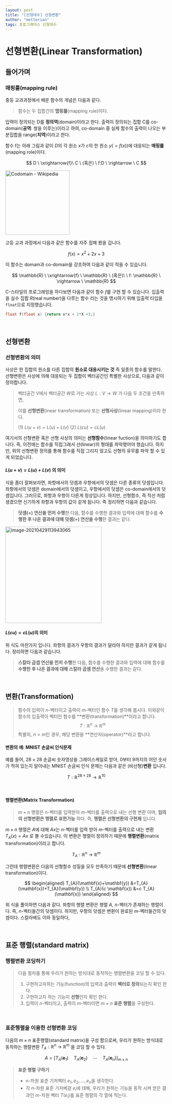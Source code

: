 ```yaml
---
layout: post
title: "[선형대수] 선형변환"
author: "metterian"
tags: 프로그래머스 선형대수
---
```

# 선형변환(Linear Transformation)

## 들어가며

### 매핑룰(mapping rule)

중등 교과과정에서 배운 함수의 개념은 다음과 같다.

> 함수는 두 집합간의 **맵핑룰**(mapping rule)이다.

입력이 정의되는 D를 **정의역**(domain)이라고 한다. 출력이 정의되는 집합 C를 co-domain(**공역**: 쌍을 이루는)이라고 하여, co-domain 중 실제 함수의 출력이 나오는 부분집합을 range(**치역**)이라고 한다.

함수 f는 아래 그림과 같이 $D$의 각 원소 $x$가 $c$의 한 원소 $y(=f(x))$에 대응되는 **매핑룰**(mapping role)이다.



$$
D \ \xrightarrow{f}\  C \ (혹은) \ f:D \ \rightarrow \ C
$$



<img src="https://tva1.sinaimg.cn/large/008i3skNgy1gq0em5hdsxj30xc0p076i.jpg" alt="Codomain - Wikipedia" width="200"  />

[^출처]: 위키피디아

고등 교과 과정에서 다음과 같은 함수를 자주 접해 봤을 겁니다.



$$
f(x)=x^{2}+2 x+3
$$



이 함수는 domain과 co-domain을 강조하여 다음과 같이 적을 수 있습니다.



$$
\mathbb{R} \ \xrightarrow{f} \ \mathbb{R} \ (혹은)\ \  f: \mathbb{R} \ \rightarrow \ \mathbb{R}
$$



C-스타일의 프로그래밍을 하다보면 다음과 같이 함수 $f$를 구현 할 수 있습니다. 입출력을 실수 집합 $R$(real number)을 다루는 함수 라는 것을 명시하기 위해 입출력 타입을 `float`으로 지정했습니다.

```c
float f(float x) {return x*x + 2*X +3;}
```



<br>

## 선형변환

### 선형변환의 의미

사상은 한 집합의 원소를 다른 집합의 **원소로 대응시키는 것** 즉 일종의 함수를 말한다. 선형변환은 사상에 의해 대응되는 두 집합이 벡터공간인 특별한 사상으로, 다음과 같이 정의합니다.

> 벡터공간 $V$에서 벡터공간 $W$로 가는 사상 $L : V \rightarrow W$ 가 다음 두 조건을 만족하면,
>
> 이를 **선형변환**(inear transformation) 또는 **선형사상**(linear mapping)이라 한다.
>
> (1) $L(u+v)=L(u)+L(v)$
> (2) $L(c u)=c L(u)$

여기서의 선형변환 혹은 선형 사상의 의미는 **선형함수**(linear fuction)을 의미하기도 합니다. 즉, 이전에는 함수를 직접그래서 선(linear)의 형태를 파악했어야 했습니다. 하지만, 위의 선형변환 정의를 통해 함수를 직접 그리지 않고도 선형의 유무를 파악 할 수 있게 되었습니다.






#### $L(u+v)=L(u)+L(v)$ 의 의미

식을 좀더 잘펴보자면, 좌항에서의 덧셈과 우항에서의 덧셈은 다른 종류의 덧셈입니다. 좌항에서의 덧셈은 domain에서의 덧셈이고, 우항에서의 덧셈은 co-domain에서의 덧셈입니다. 그러므로, 좌항과 우항이 다른게 정상입니다. 하지만, 선형함수, 즉 직선 처럼 생겼으면 신기하게 좌항과 우항의 값이 같게 됩니다. 즉 정리하면 다음과 같습니다.

> **덧셈(+) 연산을 먼저 수행**한 다음, 함수를 수행한 결과와 입력에 대해 함수를 **수행한 후 나온 결과에 대해 덧셈(+) 연산을 수행**한 결과는 같다.

<img src="https://tva1.sinaimg.cn/large/008i3skNgy1gq0ezffu7uj30g40csqai.jpg" alt="image-20210429113943065" width="300"  />

#### $L(c u)=c L(u)$의 의미

위 식도 마찬가지 입니다. 좌항의 결과가 우항의 결과가 달라야 하지만 결과가 같게 됩니다. 정리하면 다음과 같습니다.

> **스칼라 곱셉 연산을 먼저 수행**한 다음, 함수를 수행한 결과와 입력에 대해 함수를 **수행한 후 나온 결과에 대해 스칼라 곱셈 연산**을 수행한 결과는 같다.



<br>

## 변환(Transformation)

> 함수의 입력이 $n$-벡터이고 출력이 $m$-벡터인 함수 $T$를 생각해 봅시다. 이와같이 함수의 입출력이 벡터인 함수를 **변환(transformation)**이라고 합니다.
> $$
> T : \mathbb{R}^n \ \rightarrow \ \mathbb{R}^m
> $$
> 특별히, $n=m$인 경우, 해당 변환을 **연산자(operator)**라고 합니다.

#### 변환의 예: MNIST 손글씨 인식문제

예를 들어, $28 \times 28$ 손글씨 숫자영상을 그레이스케일로 받아, 0부터 9까지의 어던 숫사가 적혀 있는지 알아내는 MNIST 손글씨 인식 문제는 다음과 같은 (비선형)**변환** 입니다.



$$
T : \mathbb{R}^{28 \times 28} \rightarrow \mathbb{R}^{10}
$$



<br>

#### 행렬변환(Matrix Transformation)

> $m \times n$ 행렬은 $n$-벡터를 입력받아 $m$-벡터를 출력으로 내는 선형 변환 이며, **임의의 선형변환은 행렬로 표현가능** 하다. 즉, **행렬은 선형변환의 구현체** 입니다.

$m \times n$ 행렬은 $A$에 대해 $Ax$는 $n$-벡터를 입력 받아 $m$-벡터를 출력으로 내는 변환 $T_A(x) = Ax$ 로 볼 수있습니다. 이 변환은 행렬이 정의하기 때문에 **행렬변환**(matrix transformation)이라고 합니다.



$$
T_A : \mathbb{R}^n \ \rightarrow \ \mathbb{R}^m
$$



그런데 행렬변환은 다음의 선형함수 성질을 모두 만족하기 때문에 **선형변환**(linear transformation)이다.



$$
\begin{aligned}
T_{A}(\mathbf{x}+\mathbf{y}) &=T_{A}(\mathbf{x})+T_{A}(\mathbf{y}) \\
T_{A}(c \mathbf{x}) &=c T_{A}(\mathbf{x})
\end{aligned}
$$



위 식을 풀이하면 다음과 같다. 좌항의 행렬 변환은 행렬 $A$, $n$-벡터가 존재하는 행렬이다. 즉, $n$-벡터들간의 덧셈이다. 하지만, 우항의 덧셈은 변환이 완료된 $m$-벡터들간의 덧셈이다. 스칼라배도 이와 동일하다,



<br>

## 표준 행렬(standard matrix)

### 행렬변환 코딩하기

> 다음 절차를 통해 우리가 원하는 방식대로 동작하는 행렬변환을 코딩 할 수 있다.
>
> 1. 구현하고자하는 기능(function)의 입력과 출력이 **벡터로 정의**되는지 확인 한다.
> 2. 구현하고자 하는 기능이 **선형**인지 확인 한다.
> 3. 입력이 $n$-벡터이고, 출력이 $m$-벡터이면 $m \times n$ **표준 행렬**을 구성한다.

<br>

### 표준행렬을 이용한 선형변환 코딩

다음의  $m \times n$ 표준행렬(standard matrix)을 구성 함으로써, 우리가 원하는 방식대로 동작하는 행렬변환 $T_A : \mathbb{R}^n \ \rightarrow \ \mathbb{R}^m$ 을 코딩 할 수 있다.



$$
A=\left[T_{A}\left(\mathbf{e}_{1}\right) \quad T_{A}\left(\mathbf{e}_{2}\right) \quad \cdots \quad T_{A}\left(\mathbf{e}_{n}\right)\right]_{m \times n}
$$




> **표준 행렬 구하기**
>
> - n-차원 표준 기저벡터 ${e_1, e_2, \dots, e_n}$을 생각한다.
> - 각 $n$-차원 표준 기저베겉 $e_i$에 데해, 우리가 원하는 기능을 동작 시켜 얻은 결과인 $m$-차원 벡터 $T(e_i)$를 표준 행렬의 각 열에 적는다.


